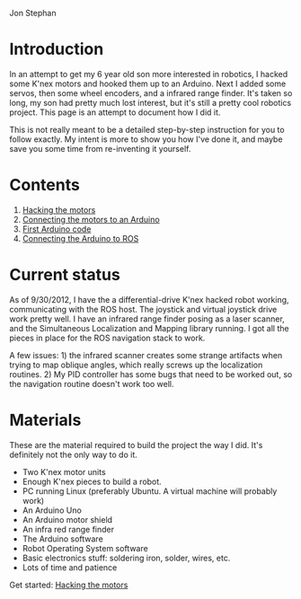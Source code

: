 Jon Stephan

# Introduction #

In an attempt to get my 6 year old son more interested in robotics, I hacked some K'nex motors and hooked them up to an Arduino.  Next I added some servos, then some wheel encoders, and a infrared range finder.  It's taken so long, my son had pretty much lost interest, but it's still a pretty cool robotics project.  This page is an attempt to document how I did it.

This is not really meant to be a detailed step-by-step instruction for you to follow exactly.  My intent is more to show you how I've done it, and maybe save you some time from re-inventing it yourself.


# Contents #
  1. [Hacking the motors](HackingTheMotors.md)
  1. [Connecting the motors to an Arduino](MotorsToArduino.md)
  1. [First Arduino code](FirstArduinoCode.md)
  1. [Connecting the Arduino to ROS](ArduinoRos.md)

# Current status #

As of 9/30/2012, I have the a differential-drive K'nex hacked robot working, communicating with the ROS host.  The joystick and virtual joystick drive work pretty well.  I have an infrared range finder posing as a laser scanner, and the Simultaneous Localization and Mapping library running.  I got all the pieces in place for the ROS navigation stack to work.

A few issues:  1) the infrared scanner creates some strange artifacts when trying to map oblique angles, which really screws up the localization routines.  2) My PID controller has some bugs that need to be worked out, so the navigation routine doesn't work too well.

# Materials #

These are the material required to build the project the way I did.  It's definitely not the only way to do it.

  * Two K'nex motor units
  * Enough K'nex pieces to build a robot.
  * PC running Linux  (preferably Ubuntu. A virtual machine will probably work)
  * An Arduino Uno
  * An Arduino motor shield
  * An infra red range finder
  * The Arduino software
  * Robot Operating System software
  * Basic electronics stuff: soldering iron, solder, wires, etc.
  * Lots of time and patience

Get started: [Hacking the motors](HackingTheMotors.md)